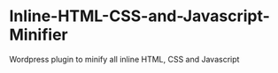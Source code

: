 # Inline-HTML-CSS-and-Javascript-Minifier
Wordpress plugin to minify all inline HTML, CSS and Javascript
